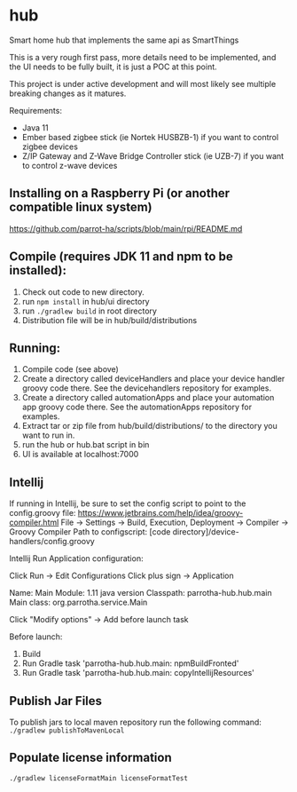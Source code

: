 # hub
Smart home hub that implements the same api as SmartThings

This is a very rough first pass, more details need to be implemented, and the UI needs to be fully built, it is just a POC at this point.

This project is under active development and will most likely see multiple breaking changes as it matures.

Requirements:
- Java 11
- Ember based zigbee stick (ie Nortek HUSBZB-1) if you want to control zigbee devices
- Z/IP Gateway and Z-Wave Bridge Controller stick (ie UZB-7) if you want to control z-wave devices

## Installing on a Raspberry Pi (or another compatible linux system)
https://github.com/parrot-ha/scripts/blob/main/rpi/README.md

## Compile (requires JDK 11 and npm to be installed):
1. Check out code to new directory.
2. run ```npm install``` in hub/ui directory
3. run ```./gradlew build``` in root directory
4. Distribution file will be in hub/build/distributions

## Running:

1. Compile code (see above)
2. Create a directory called deviceHandlers and place your device handler groovy code there.  See the devicehandlers repository for examples.
3. Create a directory called automationApps and place your automation app groovy code there.  See the automationApps repository for examples.
4. Extract tar or zip file from hub/build/distributions/ to the directory you want to run in.
5. run the hub or hub.bat script in bin
6. UI is available at localhost:7000


##  Intellij

If running in Intellij, be sure to set the config script to point to the config.groovy file:
https://www.jetbrains.com/help/idea/groovy-compiler.html
File -> Settings -> Build, Execution, Deployment -> Compiler -> Groovy Compiler
Path to configscript: \[code directory\]/device-handlers/config.groovy

Intellij Run Application configuration:

Click Run -> Edit Configurations
Click plus sign -> Application

Name: Main
Module: 1.11 java version
Classpath: parrotha-hub.hub.main
Main class: org.parrotha.service.Main

Click "Modify options" -> Add before launch task

Before launch:
1. Build
2. Run Gradle task 'parrotha-hub.hub.main: npmBuildFronted'
3. Run Gradle task 'parrotha-hub.hub.main: copyIntellijResources'

## Publish Jar Files
To publish jars to local maven repository run the following command:  
```./gradlew publishToMavenLocal```

## Populate license information

```./gradlew licenseFormatMain licenseFormatTest```

